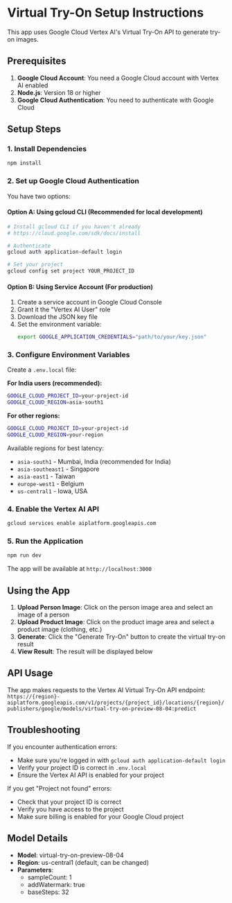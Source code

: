 # Virtual Try-On Setup Instructions

This app uses Google Cloud Vertex AI's Virtual Try-On API to generate try-on images.

## Prerequisites

1. **Google Cloud Account**: You need a Google Cloud account with Vertex AI enabled
2. **Node.js**: Version 18 or higher
3. **Google Cloud Authentication**: You need to authenticate with Google Cloud

## Setup Steps

### 1. Install Dependencies

```bash
npm install
```

### 2. Set up Google Cloud Authentication

You have two options:

#### Option A: Using gcloud CLI (Recommended for local development)

```bash
# Install gcloud CLI if you haven't already
# https://cloud.google.com/sdk/docs/install

# Authenticate
gcloud auth application-default login

# Set your project
gcloud config set project YOUR_PROJECT_ID
```

#### Option B: Using Service Account (For production)

1. Create a service account in Google Cloud Console
2. Grant it the "Vertex AI User" role
3. Download the JSON key file
4. Set the environment variable:
   ```bash
   export GOOGLE_APPLICATION_CREDENTIALS="path/to/your/key.json"
   ```

### 3. Configure Environment Variables

Create a `.env.local` file:

**For India users (recommended):**

```bash
GOOGLE_CLOUD_PROJECT_ID=your-project-id
GOOGLE_CLOUD_REGION=asia-south1
```

**For other regions:**

```bash
GOOGLE_CLOUD_PROJECT_ID=your-project-id
GOOGLE_CLOUD_REGION=your-region
```

Available regions for best latency:

- `asia-south1` - Mumbai, India (recommended for India)
- `asia-southeast1` - Singapore
- `asia-east1` - Taiwan
- `europe-west1` - Belgium
- `us-central1` - Iowa, USA

### 4. Enable the Vertex AI API

```bash
gcloud services enable aiplatform.googleapis.com
```

### 5. Run the Application

```bash
npm run dev
```

The app will be available at `http://localhost:3000`

## Using the App

1. **Upload Person Image**: Click on the person image area and select an image of a person
2. **Upload Product Image**: Click on the product image area and select a product image (clothing, etc.)
3. **Generate**: Click the "Generate Try-On" button to create the virtual try-on result
4. **View Result**: The result will be displayed below

## API Usage

The app makes requests to the Vertex AI Virtual Try-On API endpoint:
`https://{region}-aiplatform.googleapis.com/v1/projects/{project_id}/locations/{region}/publishers/google/models/virtual-try-on-preview-08-04:predict`

## Troubleshooting

If you encounter authentication errors:

- Make sure you're logged in with `gcloud auth application-default login`
- Verify your project ID is correct in `.env.local`
- Ensure the Vertex AI API is enabled for your project

If you get "Project not found" errors:

- Check that your project ID is correct
- Verify you have access to the project
- Make sure billing is enabled for your Google Cloud project

## Model Details

- **Model**: virtual-try-on-preview-08-04
- **Region**: us-central1 (default, can be changed)
- **Parameters**:
  - sampleCount: 1
  - addWatermark: true
  - baseSteps: 32
